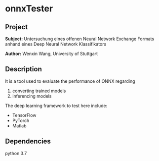 # onnxTester

## Project
**Subject:** Untersuchung eines offenen Neural Network Exchange Formats 
anhand eines Deep Neural Network Klassifikators

**Author:** Wenxin Wang, University of Stuttgart

## Description
It is a tool used to evaluate the performance of ONNX regarding
1. converting trained models
2. inferencing models

The deep learning framework to test here include:
- TensorFlow
- PyTorch
- Matlab

## Dependencies

python 3.7